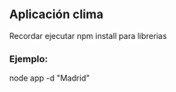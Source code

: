 ## Aplicación clima

Recordar ejecutar npm install para librerias

### Ejemplo:

node app -d "Madrid"

